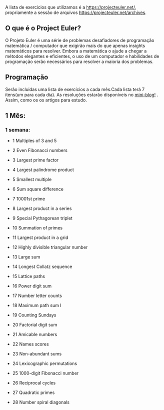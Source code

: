 A lista de exercicios que utilizamos é a https://projecteuler.net/, propriamente a sessão de arquivos https://projecteuler.net/archives.


## O que é o Project Euler?
O Projeto Euler é uma série de problemas desafiadores de programação matemática / computador que exigirão mais do que apenas insights matemáticos para resolver. Embora a matemática o ajude a chegar a métodos elegantes e eficientes, o uso de um computador e habilidades de programação serão necessários para resolver a maioria dos problemas.

## Programação
Serão incluidas uma lista de exercícios a cada mês.Cada lista terá 7 itens(um para cada dia). As resoluções estarão disponíveis no [mini-blog!](http://turing-challenges.github.io/mini-blog/) . Assim, como os os artigos para estudo.

## 1 Mês:
### 1 semana:

* 1	Multiples of 3 and 5	
* 2	Even Fibonacci numbers	
* 3	Largest prime factor
* 4	Largest palindrome product	
* 5	Smallest multiple
* 6	Sum square difference	
* 7	10001st prime

* 8	Largest product in a series	
* 9	Special Pythagorean triplet	
* 10	Summation of primes	
* 11	Largest product in a grid	
* 12	Highly divisible triangular number	
* 13	Large sum	
* 14	Longest Collatz sequence

* 15 Lattice paths	
* 16	Power digit sum	
* 17	Number letter counts	
* 18	Maximum path sum I	
* 19	Counting Sundays	
* 20	Factorial digit sum	
* 21	Amicable numbers

* 22	Names scores	
* 23	Non-abundant sums	
* 24	Lexicographic permutations	
* 25	1000-digit Fibonacci number	
* 26	Reciprocal cycles	
* 27	Quadratic primes	
* 28	Number spiral diagonals	
